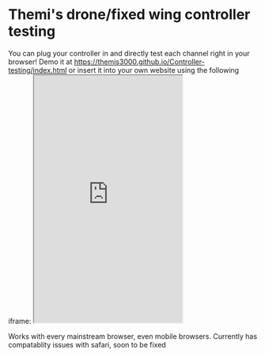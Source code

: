# Themi's drone/fixed wing controller testing

You can plug your controller in and directly test each channel right in your browser! Demo it at https://themis3000.github.io/Controller-testing/index.html or insert it into your own website using the following iframe: <iframe src="https://themis3000.github.io/Controller-testing/index.html" width="300" height="500"></iframe> 

Works with every mainstream browser, even mobile browsers. Currently has compatablity issues with safari, soon to be fixed
